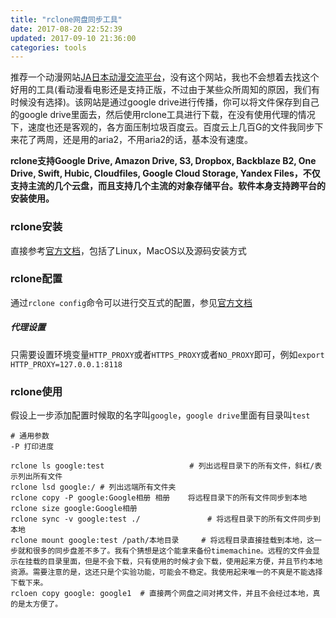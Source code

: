 ```yaml
---
title: "rclone网盘同步工具"
date: 2017-08-20 22:52:39
updated: 2017-09-10 21:36:00
categories: tools
---
```


推荐一个动漫网站[JA日本动漫交流平台](jac-animation-net.blogspot.hk)，没有这个网站，我也不会想着去找这个好用的工具(看动漫看电影还是支持正版，不过由于某些众所周知的原因，我们有时候没有选择)。该网站是通过google drive进行传播，你可以将文件保存到自己的google drive里面去，然后使用rclone工具进行下载，在没有使用代理的情况下，速度也还是客观的，各方面压制垃圾百度云。百度云上几百G的文件我同步下来花了两周，还是用的aria2，不用aria2的话，基本没有速度。

**rclone支持Google Drive, Amazon Drive, S3, Dropbox, Backblaze B2, One Drive, Swift, Hubic, Cloudfiles, Google Cloud Storage, Yandex Files，不仅支持主流的几个云盘，而且支持几个主流的对象存储平台。软件本身支持跨平台的安装使用。**

### rclone安装

直接参考[官方文档](https://rclone.org/install/)，包括了Linux，MacOS以及源码安装方式

### rclone配置

通过`rclone config`命令可以进行交互式的配置，参见[官方文档](https://rclone.org/drive/)

##### 代理设置

只需要设置环境变量`HTTP_PROXY`或者`HTTPS_PROXY`或者`NO_PROXY`即可，例如`export HTTP_PROXY=127.0.0.1:8118`

### rclone使用

假设上一步添加配置时候取的名字叫`google`，`google drive`里面有目录叫`test`

```shell
# 通用参数
-P 打印进度

rclone ls google:test	       			# 列出远程目录下的所有文件，斜杠/表示列出所有文件
rclone lsd google:/	# 列出远端所有文件夹
rclone copy -P google:Google相册 相册	 将远程目录下的所有文件同步到本地
rclone size google:Google相册
rclone sync -v google:test ./   			# 将远程目录下的所有文件同步到本地
rclone mount google:test /path/本地目录  	# 将远程目录直接挂载到本地，这一步就和很多的同步盘差不多了。我有个猜想是这个能拿来备份timemachine。远程的文件会显示在挂载的目录里面，但是不会下载，只有使用的时候才会下载，使用起来方便，并且节约本地资源。需要注意的是，这还只是个实验功能，可能会不稳定。我使用起来唯一的不爽是不能选择下载下来。
rcloen copy google: google1  # 直接两个网盘之间对拷文件，并且不会经过本地，真的是太方便了。
```